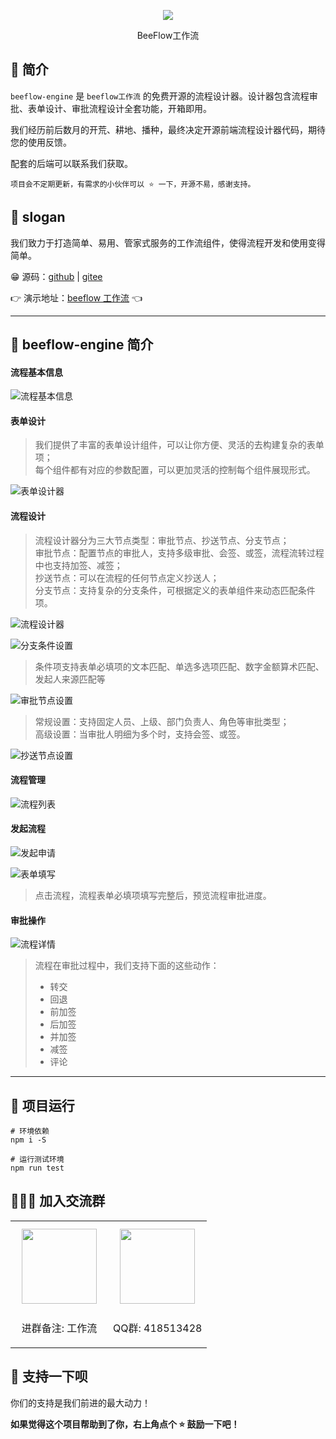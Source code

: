 <p align="center">
<img src="https://ecs-public.oss-cn-shanghai.aliyuncs.com/beeflow.png">
<p align="center"><a>BeeFlow工作流</a></p>
</p>

## 🐼 简介

`beeflow-engine` 是 `beeflow工作流` 的免费开源的流程设计器。设计器包含流程审批、表单设计、审批流程设计全套功能，开箱即用。

我们经历前后数月的开荒、耕地、播种，最终决定开源前端流程设计器代码，期待您的使用反馈。

配套的后端可以联系我们获取。

`项目会不定期更新，有需求的小伙伴可以 ⭐ 一下，开源不易，感谢支持。`

## 🐰 slogan

我们致力于打造简单、易用、管家式服务的工作流组件，使得流程开发和使用变得简单。

😁 源码：[github](https://github.com/zhangjinlibra/workflow-web.git) | [gitee](https://gitee.com/zhangjinlibra/workflow-engine)

👉 演示地址：[beeflow 工作流](http://49.235.72.105) 👈

---

## 🦝 beeflow-engine 简介

#### **流程基本信息**

![流程基本信息](https://ecs-public.oss-cn-shanghai.aliyuncs.com/readme10.png)

#### **表单设计**

> 我们提供了丰富的表单设计组件，可以让你方便、灵活的去构建复杂的表单项； \
> 每个组件都有对应的参数配置，可以更加灵活的控制每个组件展现形式。

![表单设计器](https://ecs-public.oss-cn-shanghai.aliyuncs.com/readme1.png)

#### **流程设计**

> 流程设计器分为三大节点类型：审批节点、抄送节点、分支节点；\
> 审批节点：配置节点的审批人，支持多级审批、会签、或签，流程流转过程中也支持加签、减签；\
> 抄送节点：可以在流程的任何节点定义抄送人；\
> 分支节点：支持复杂的分支条件，可根据定义的表单组件来动态匹配条件项。

![流程设计器](https://ecs-public.oss-cn-shanghai.aliyuncs.com/readme2.png)

![分支条件设置](https://ecs-public.oss-cn-shanghai.aliyuncs.com/readme3.png)

> 条件项支持表单必填项的文本匹配、单选多选项匹配、数字金额算术匹配、发起人来源匹配等

![审批节点设置](https://ecs-public.oss-cn-shanghai.aliyuncs.com/readme4.png)

> 常规设置：支持固定人员、上级、部门负责人、角色等审批类型；\
> 高级设置：当审批人明细为多个时，支持会签、或签。

![抄送节点设置](https://ecs-public.oss-cn-shanghai.aliyuncs.com/readme5.png)

#### **流程管理**

![流程列表](https://ecs-public.oss-cn-shanghai.aliyuncs.com/readme6.png)

#### **发起流程**

![发起申请](https://ecs-public.oss-cn-shanghai.aliyuncs.com/readme7.png)

![表单填写](https://ecs-public.oss-cn-shanghai.aliyuncs.com/readme8.png)

> 点击流程，流程表单必填项填写完整后，预览流程审批进度。

#### **审批操作**

![流程详情](https://ecs-public.oss-cn-shanghai.aliyuncs.com/readme9.png)

> 流程在审批过程中，我们支持下面的这些动作：
>
> - 转交
> - 回退
> - 前加签
> - 后加签
> - 并加签
> - 减签
> - 评论

---

## 🐯 项目运行

```
# 环境依赖
npm i -S

# 运行测试环境
npm run test
```

## 👨‍👦‍👦 加入交流群

<table>
  <tbody>
    <tr>
      <td align="center" valign="middle">
        <img src="https://ecs-public.oss-cn-shanghai.aliyuncs.com/readme12.png" class="no-zoom" style="width:120px;margin: 10px;">
        <p>进群备注: 工作流</p>
      </td>
      <td align="center" valign="middle">
        <img src="https://ecs-public.oss-cn-shanghai.aliyuncs.com/readme13.png" class="no-zoom" style="width:120px;margin: 10px;">
        <p>QQ群: 418513428</p>
      </td>
    </tr>
  </tbody>
</table>

## 🫶 支持一下呗

你们的支持是我们前进的最大动力！

**如果觉得这个项目帮助到了你，右上角点个 ⭐ 鼓励一下吧！**
